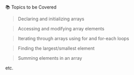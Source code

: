 📚 Topics to be Covered


> Declaring and initializing arrays

> Accessing and modifying array elements

> Iterating through arrays using for and for-each loops

> Finding the largest/smallest element

> Summing elements in an array

etc.